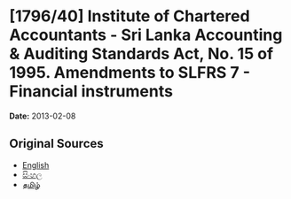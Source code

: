 # [1796/40] Institute of Chartered Accountants - Sri Lanka Accounting & Auditing Standards Act, No. 15 of 1995. Amendments to SLFRS 7 - Financial instruments

**Date:** 2013-02-08

## Original Sources

- [English](https://documents.gov.lk/view/extra-gazettes/2013/2/1796-40_E.pdf)
- [සිංහල](https://documents.gov.lk/view/extra-gazettes/2013/2/1796-40_S.pdf)
- [தமிழ்](https://documents.gov.lk/view/extra-gazettes/2013/2/1796-40_T.pdf)

